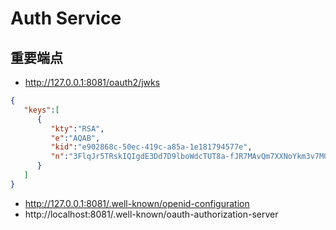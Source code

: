 # Auth Service

## 重要端点
- http://127.0.0.1:8081/oauth2/jwks
```json
{
   "keys":[
      {
         "kty":"RSA",
         "e":"AQAB",
         "kid":"e902868c-50ec-419c-a85a-1e181794577e",
         "n":"3FlqJr5TRskIQIgdE3Dd7D9lboWdcTUT8a-fJR7MAvQm7XXNoYkm3v7MQL1NYtDvL2l8CAnc0WdSTINU6IRvc5Kqo2Q4csNX9SHOmEfzoROjQqahEcve1jBXluoCXdYuYpx4_1tfRgG6ii4Uhxh6iI8qNMJQX-fLfqhbfYfxBQVRPywBkAbIP4x1EAsbC6FSNmkhCxiMNqEgxaIpY8C2kJdJ_ZIV-WW4noDdzpKqHcwmB8FsrumlVY_DNVvUSDIipiq9PbP4H99TXN1o746oRaNa07rq1hoCgMSSy-85SagCoxlmyE-D-of9SsMY8Ol9t0rdzpobBuhyJ_o5dfvjKw"
      }
   ]
}
```
- http://127.0.0.1:8081/.well-known/openid-configuration
- http://localhost:8081/.well-known/oauth-authorization-server